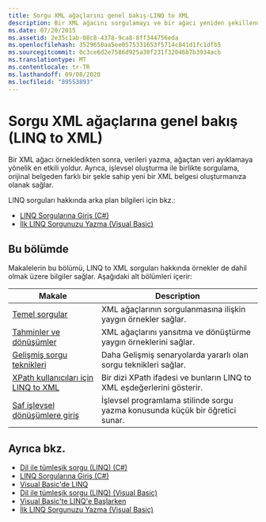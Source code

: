 ```yaml
---
title: Sorgu XML ağaçlarını genel bakış-LINQ to XML
description: Bir XML ağacını sorgulamayı ve bir ağacı yeniden şekillendirmek için sorgulama ve işlevsel oluşturmayı birleştirmeyi öğrenin.
ms.date: 07/20/2015
ms.assetid: 2e35c1ab-08c8-4378-9ca8-8ff344756eda
ms.openlocfilehash: 3529650aa5ee0575331653f5714c841d1fc1dfb5
ms.sourcegitcommit: 0c3ce6d2e7586d925a30f231f32046b7b3934acb
ms.translationtype: MT
ms.contentlocale: tr-TR
ms.lasthandoff: 09/08/2020
ms.locfileid: "89553893"
---
```

# <a name="query-xml-trees-overview-linq-to-xml"></a>Sorgu XML ağaçlarına genel bakış (LINQ to XML)

Bir XML ağacı örnekledikten sonra, verileri yazma, ağaçtan veri ayıklamaya yönelik en etkili yoldur. Ayrıca, işlevsel oluşturma ile birlikte sorgulama, orijinal belgeden farklı bir şekle sahip yeni bir XML belgesi oluşturmanıza olanak sağlar.

LINQ sorguları hakkında arka plan bilgileri için bkz.:

- [LINQ Sorgularına Giriş (C#)](../../csharp/programming-guide/concepts/linq/introduction-to-linq-queries.md)
- [İlk LINQ Sorgunuzu Yazma (Visual Basic)](../../visual-basic/programming-guide/concepts/linq/writing-your-first-linq-query.md)

## <a name="in-this-section"></a>Bu bölümde

Makalelerin bu bölümü, LINQ to XML sorguları hakkında örnekler de dahil olmak üzere bilgiler sağlar. Aşağıdaki alt bölümleri içerir:

|Makale|Description|
|-----------|-----------------|
|[Temel sorgular](find-element-specific-attribute.md)|XML ağaçlarının sorgulanmasına ilişkin yaygın örnekler sağlar.|
|[Tahminler ve dönüşümler](work-dictionaries-linq-xml.md)|XML ağaçlarını yansıtma ve dönüştürme yaygın örneklerini sağlar.|
|[Gelişmiş sorgu teknikleri](join-two-collections.md)|Daha Gelişmiş senaryolarda yararlı olan sorgu teknikleri sağlar.|
|[XPath kullanıcıları için LINQ to XML](comparison-xpath-linq-xml.md)|Bir dizi XPath ifadesi ve bunların LINQ to XML eşdeğerlerini gösterir.|
|[Saf işlevsel dönüşümlere giriş](introduction-pure-functional-transformations.md)|İşlevsel programlama stilinde sorgu yazma konusunda küçük bir öğretici sunar.|

## <a name="see-also"></a>Ayrıca bkz.

- [Dil ile tümleşik sorgu (LINQ) (C#)](../../csharp/programming-guide/concepts/linq/index.md)
- [LINQ Sorgularına Giriş (C#)](../../csharp/programming-guide/concepts/linq/introduction-to-linq-queries.md)
- [Visual Basic'de LINQ](../../visual-basic/programming-guide/language-features/linq/index.md)
- [Dil ile tümleşik sorgu (LINQ) (Visual Basic)](../../visual-basic/programming-guide/concepts/linq/index.md)
- [Visual Basic'te LINQ'e Başlarken](../../visual-basic/programming-guide/concepts/linq/getting-started-with-linq.md)
- [İlk LINQ Sorgunuzu Yazma (Visual Basic)](../../visual-basic/programming-guide/concepts/linq/writing-your-first-linq-query.md)
